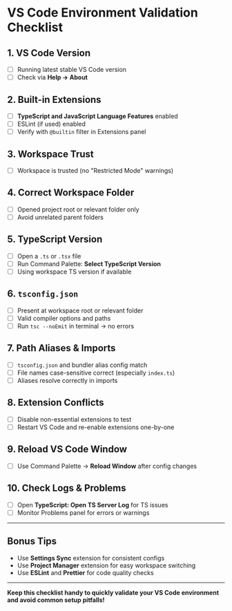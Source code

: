 # VS Code Environment Validation Checklist

## 1. VS Code Version
- [ ] Running latest stable VS Code version  
- [ ] Check via **Help → About**

## 2. Built-in Extensions
- [ ] **TypeScript and JavaScript Language Features** enabled  
- [ ] ESLint (if used) enabled  
- [ ] Verify with `@builtin` filter in Extensions panel

## 3. Workspace Trust
- [ ] Workspace is trusted (no "Restricted Mode" warnings)

## 4. Correct Workspace Folder
- [ ] Opened project root or relevant folder only  
- [ ] Avoid unrelated parent folders

## 5. TypeScript Version
- [ ] Open a `.ts` or `.tsx` file  
- [ ] Run Command Palette: **Select TypeScript Version**  
- [ ] Using workspace TS version if available

## 6. `tsconfig.json`
- [ ] Present at workspace root or relevant folder  
- [ ] Valid compiler options and paths  
- [ ] Run `tsc --noEmit` in terminal → no errors

## 7. Path Aliases & Imports
- [ ] `tsconfig.json` and bundler alias config match  
- [ ] File names case-sensitive correct (especially `index.ts`)  
- [ ] Aliases resolve correctly in imports

## 8. Extension Conflicts
- [ ] Disable non-essential extensions to test  
- [ ] Restart VS Code and re-enable extensions one-by-one

## 9. Reload VS Code Window
- [ ] Use Command Palette → **Reload Window** after config changes

## 10. Check Logs & Problems
- [ ] Open **TypeScript: Open TS Server Log** for TS issues  
- [ ] Monitor Problems panel for errors or warnings

---

## Bonus Tips
- Use **Settings Sync** extension for consistent configs  
- Use **Project Manager** extension for easy workspace switching  
- Use **ESLint** and **Prettier** for code quality checks

---

**Keep this checklist handy to quickly validate your VS Code environment and avoid common setup pitfalls!**
